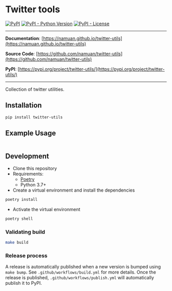 # Twitter tools

[![PyPI](https://img.shields.io/pypi/v/twitter-utils?style=flat-square)](https://pypi.python.org/pypi/twitter-utils/)
[![PyPI - Python Version](https://img.shields.io/pypi/pyversions/twitter-utils?style=flat-square)](https://pypi.python.org/pypi/twitter-utils/)
[![PyPI - License](https://img.shields.io/pypi/l/twitter-utils?style=flat-square)](https://pypi.python.org/pypi/twitter-utils/)


---

**Documentation**: [https://namuan.github.io/twitter-utils](https://namuan.github.io/twitter-utils)

**Source Code**: [https://github.com/namuan/twitter-utils](https://github.com/namuan/twitter-utils)

**PyPI**: [https://pypi.org/project/twitter-utils/](https://pypi.org/project/twitter-utils/)

---

Collection of twitter utilities.

## Installation

```sh
pip install twitter-utils
```

## Example Usage

```shell

```

## Development

* Clone this repository
* Requirements:
  * [Poetry](https://python-poetry.org/)
  * Python 3.7+
* Create a virtual environment and install the dependencies

```sh
poetry install
```

* Activate the virtual environment

```sh
poetry shell
```

### Validating build

```sh
make build
```

### Release process

A release is automatically published when a new version is bumped using `make bump`.
See `.github/workflows/build.yml` for more details.
Once the release is published, `.github/workflows/publish.yml` will automatically publish it to PyPI.

